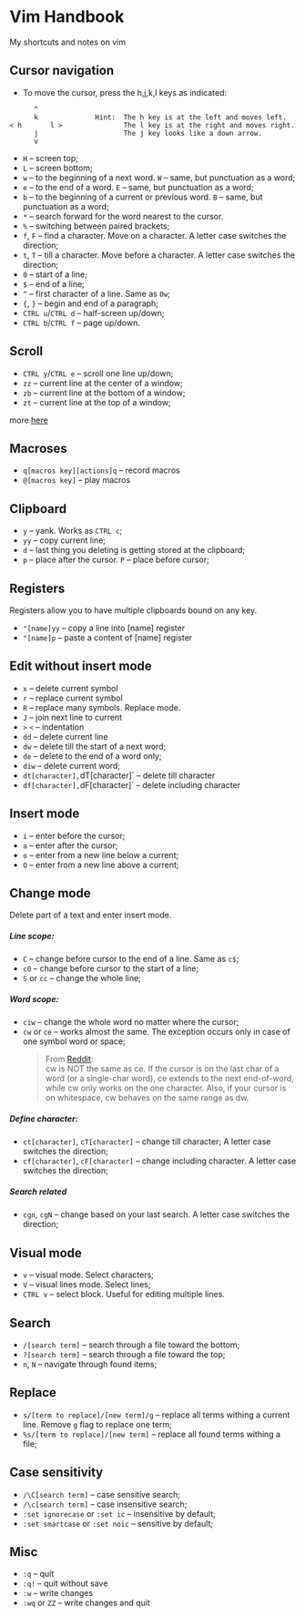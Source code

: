 # Vim Handbook

My shortcuts and notes on vim

## Cursor navigation

- To move the cursor, press the h,j,k,l keys as indicated:

```shell
      ^
      k              Hint:  The h key is at the left and moves left.
< h       l >               The l key is at the right and moves right.
      j                     The j key looks like a down arrow.
      v
```

- `H` – screen top;
- `L` – screen bottom;
- `w` – to the beginning of a next word. `W` – same, but punctuation as a word;
- `e` – to the end of a word. `E` – same, but punctuation as a word;
- `b` – to the beginning of a current or previous word. `B` – same, but punctuation as a word;
- `*` – search forward for the word nearest to the cursor.
- `%` – switching between paired brackets;
- `f`, `F` – find a character. Move on a character. A letter case switches the direction;
- `t`, `T` – till a character. Move before a character. A letter case switches the direction;
- `0` – start of a line;
- `$` – end of a line;
- `^` – first character of a line. Same as `0w`;
- `{`, `}` – begin and end of a paragraph;
- `CTRL u`/`CTRL d` – half-screen up/down;
- `CTRL b`/`CTRL f` – page up/down.

## Scroll

- `CTRL y`/`CTRL e` – scroll one line up/down;
- `zz` – current line at the center of a window;
- `zb` – current line at the bottom of a window;
- `zt` – current line at the top of a window;

more [here](http://vimdoc.sourceforge.net/htmldoc/scroll.html#scroll-cursor)

## Macroses

- `q[macros key][actions]q` – record macros
- `@[macros key]` – play macros

## Clipboard

- `y` – yank. Works as `CTRL c`;
- `yy` – copy current line;
- `d` – last thing you deleting is getting stored at the clipboard;
- `p` – place after the cursor. `P` – place before cursor;

## Registers

Registers allow you to have multiple clipboards bound on any key.

- `"[name]yy` – copy a line into [name] register
- `"[name]p` – paste a content of [name] register

## Edit without insert mode

- `x` – delete current symbol
- `r` – replace current symbol
- `R` – replace many symbols. Replace mode.
- `J` – join next line to current
- `>` `<` – indentation
- `dd` – delete current line
- `dw` – delete till the start of a next word;
- `de` – delete to the end of a word only;
- `diw` – delete current word;
- `dt[character],`dT[character]` – delete till character
- `df[character],`dF[character]` – delete including character

## Insert mode

- `i` – enter before the cursor;
- `a` – enter after the cursor;
- `o` – enter from a new line below a current;
- `O` – enter from a new line above a current;

## Change mode

Delete part of a text and enter insert mode.

##### Line scope:

- `C` – change before cursor to the end of a line. Same as `c$`;
- `c0` – change before cursor to the start of a line;
- `S` or `cc` – change the whole line;

##### Word scope:

- `ciw` – change the whole word no matter where the cursor;
- `cw` or `ce` – works almost the same. The exception occurs only in case of one symbol word or space;
  > From [Reddit](https://www.reddit.com/r/vim/comments/26nut8/why_does_cw_work_like_ce/):<br>
  > cw is NOT the same as ce. If the cursor is on the last char of a word (or a single-char word), ce extends to the next end-of-word, while cw only works on the one character. Also, if your cursor is on whitespace, cw behaves on the same range as dw.

##### Define character:

- `ct[character]`, `cT[character]` – change till character; A letter case switches the direction;
- `cf[character]`, `cF[character]` – change including character. A letter case switches the direction;

##### Search related

- `cgn`, `cgN` – change based on your last search. A letter case switches the direction;

## Visual mode

- `v` – visual mode. Select characters;
- `V` – visual lines mode. Select lines;
- `CTRL v` – select block. Useful for editing multiple lines.

## Search

- `/[search term]` – search through a file toward the bottom;
- `?[search term]` – search through a file toward the top;
- `n`, `N` – navigate through found items;

## Replace

- `s/[term to replace]/[new term]/g` – replace all terms withing a current line. Remove `g` flag to replace one term;
- `%s/[term to replace]/[new term]` – replace all found terms withing a file;

## Case sensitivity

- `/\C[search term]` – case sensitive search;
- `/\c[search term]` – case insensitive search;
- `:set ignorecase` or `:set ic` – insensitive by default;
- `:set smartcase` or `:set noic` – sensitive by default;

## Misc

- `:q` – quit
- `:q!` – quit without save
- `:w` – write changes
- `:wq` or `ZZ` – write changes and quit
